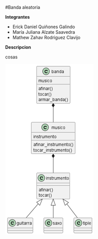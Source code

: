 #Banda aleatoria 

__Integrantes__
- Erick Daniel Quiñones Galindo
- María Juliana Alzate Saavedra
- Mathew Zahav Rodriguez Clavijo 

__Descripcion__

cosas

![alt text](image.png)
